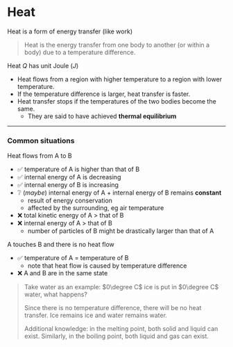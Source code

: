 # Heat

Heat is a form of energy transfer (like work)

> Heat is the energy transfer from one body to another (or within a body) due to a temperature difference.

Heat $Q$ has unit Joule ($J$)

- Heat flows from a region with higher temperature to a region with lower temperature.
- If the temperature difference is larger, heat transfer is faster.
- Heat transfer stops if the temperatures of the two bodies become the same.
	- They are said to have achieved **thermal equilibrium**


---
### Common situations

Heat flows from A to B
- ✅ temperature of A is higher than that of B
- ✅ internal energy of A is decreasing
- ✅ internal energy of B is increasing
- ❔ (*maybe*) internal energy of A + internal energy of B remains **constant**
	- result of energy conservation
	- affected by the surrounding, eg air temperature
- ❌ total kinetic energy of A > that of B
- ❌ internal energy of A > that of B
	- number of particles of B might be drastically larger than that of A

A touches B and there is no heat flow
- ✅ temperature of A = temperature of B
	- note that heat flow is caused by temperature difference
- ❌ A and B are in the same state
> Take water as an example:
> $0\degree C$ ice is put in $0\degree C$ water, what happens?
> 
> Since there is no temperature difference, there will be no heat transfer.
> Ice remains ice and water remains water.
> 
> Additional knowledge: in the melting point, both solid and liquid can exist. Similarly, in the boiling point, both liquid and gas can exist.